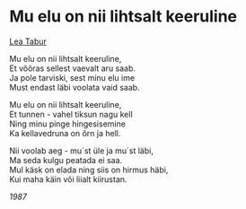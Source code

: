 # Mu elu on nii lihtsalt keeruline

[Lea Tabur](./)

Mu elu on nii lihtsalt keeruline,  
Et võõras sellest vaevalt aru saab.  
Ja pole tarviski, sest minu elu ime  
Must endast läbi voolata vaid saab.

Mu elu on nii lihtsalt keeruline,  
Et tunnen - vahel tiksun nagu kell  
Ning minu pinge hingesisemine  
Ka kellavedruna on õrn ja hell.

Nii voolab aeg - mu´st üle ja mu´st läbi,  
Ma seda kulgu peatada ei saa.  
Mul käsk on elada ning siis on hirmus häbi,  
Kui maha käin või liialt kiirustan.

_1987_

